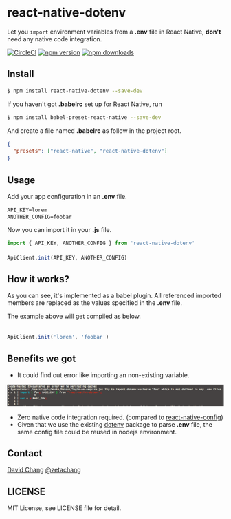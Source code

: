 # react-native-dotenv

Let you `import` environment variables from a **.env** file in React Native, **don't** need any native code integration.

[![CircleCI](https://circleci.com/gh/zetachang/react-native-dotenv.svg?style=svg)](https://circleci.com/gh/zetachang/react-native-dotenv)
[![npm version](https://img.shields.io/npm/v/react-native-dotenv.svg?style=flat-square)](https://www.npmjs.com/package/react-native-dotenv)
[![npm downloads](https://img.shields.io/npm/dt/react-native-dotenv.svg?style=flat-square)](https://www.npmjs.com/package/react-native-dotenv)

## Install

```sh
$ npm install react-native-dotenv --save-dev
```

If you haven't got **.babelrc** set up for React Native, run

```sh
$ npm install babel-preset-react-native --save-dev
```

And create a file named **.babelrc** as follow in the project root.

```json
{
  "presets": ["react-native", "react-native-dotenv"]
}
```

## Usage

Add your app configuration in an **.env** file.

```
API_KEY=lorem
ANOTHER_CONFIG=foobar
```

Now you can import it in your **.js** file.

```js
import { API_KEY, ANOTHER_CONFIG } from 'react-native-dotenv'

ApiClient.init(API_KEY, ANOTHER_CONFIG)
```

## How it works?

As you can see, it's implemented as a babel plugin. All referenced imported members are replaced as the values specified in the **.env** file.

The example above will get compiled as below.

```js

ApiClient.init('lorem', 'foobar')
```

## Benefits we got

* It could find out error like importing an non-existing variable.

![](error.png)

* Zero native code integration required. (compared to [react-native-config](https://github.com/luggit/react-native-config))
* Given that we use the existing [dotenv](https://www.npmjs.com/package/dotenv) package to parse **.env** file, the same config file could be reused in nodejs environment.

## Contact

[David Chang](http://github.com/zetachang)
[@zetachang](https://twitter.com/zetachang)

## LICENSE

MIT License, see LICENSE file for detail.

